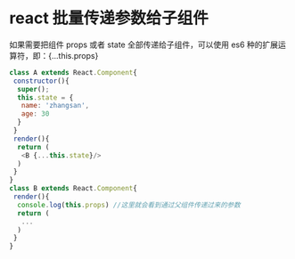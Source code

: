 <!-- Date: 2017-04-02 07:35:53 -->

# react 批量传递参数给子组件

如果需要把组件 props 或者 state 全部传递给子组件，可以使用 es6 种的扩展运算符，即：{...this.props}

```js
class A extends React.Component{
 constructor(){
  super();
  this.state = {
   name: 'zhangsan',
   age: 30
  }
 }
 render(){
  return (
   <B {...this.state}/>
  )
 }
}
class B extends React.Component{
 render(){
  console.log(this.props) //这里就会看到通过父组件传递过来的参数
  return (
   ...
  )
 }
}
```
